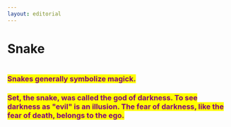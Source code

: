```yaml
---
layout: editorial
---
```


# Snake

<figure><img src="../../../../../../.gitbook/assets/pexels-btgl-♡-18482306.jpg" alt=""><figcaption></figcaption></figure>

### <mark style="color:purple;">Snakes generally symbolize magick.</mark>

### <mark style="color:purple;">Set, the snake, was called the god of darkness. To see darkness as "evil" is an illusion. The fear of darkness, like the fear of death, belongs to the ego.</mark>
